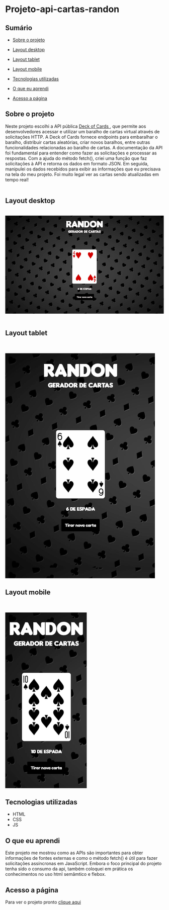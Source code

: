 # Projeto-api-cartas-randon


## Sumário

- [Sobre o projeto](#sobreoprojeto)
- [Layout  desktop](#layout-desktop)
- [Layout tablet](#layout-tablet)
- [Layout mobile](#layout-mobile)

- [Tecnologias utilizadas](#tecnologias-utilizadas)
- [O que eu aprendi](#o-que-eu-aprendi)
- [Acesso a página](#acesso-a-página)

## Sobre o projeto

Neste projeto escolhi a API pública [Deck of Cards  ](https://deckofcardsapi.com/),  que permite aos desenvolvedores acessar e utilizar um baralho de cartas virtual através de solicitações HTTP. A Deck of Cards fornece endpoints para embaralhar o baralho, distribuir cartas aleatórias, criar novos baralhos, entre outras funcionalidades relacionadas ao baralho de cartas. A documentação da API foi fundamental para entender como fazer as solicitações e processar as respostas.
Com a ajuda do método fetch(), criei uma função que faz solicitações à API e retorna os dados em formato JSON. Em seguida, manipulei os dados recebidos para exibir as informações que eu precisava na tela do meu projeto. Foi muito legal ver as cartas sendo atualizadas em tempo real!
<br>
<br>

## Layout desktop    

<br>

 <img src="src/imagens/desktop.gif.gif" alt="">
<br>
<br>

## Layout tablet

<br>
<br>

 <img src="src/imagens/tablet.gif.gif" alt="">

## Layout mobile

<br>
<br>

 <img src="src/imagens/mobile.gif.gif" alt="">

## Tecnologias utilizadas

- HTML
- CSS
- JS

## O que eu aprendi
Este projeto me mostrou como as APIs são importantes para obter informações de fontes externas e como o método fetch() é útil para fazer solicitações assíncronas em JavaScript. Embora o foco principal do projeto tenha sido o consumo da api, também coloquei em prática os conhecimentos no uso html semâmtico e flebox.
## Acesso a página

Para ver o projeto pronto [clique aqui ](https://claricassia.github.io/Projeto-api-cartas-randon/)
